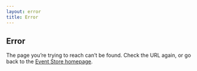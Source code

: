 ```yaml
---
layout: error
title: Error
---
```


## Error

The page you’re trying to reach can’t be found. Check the URL again, or go back to the [Event Store homepage](/).